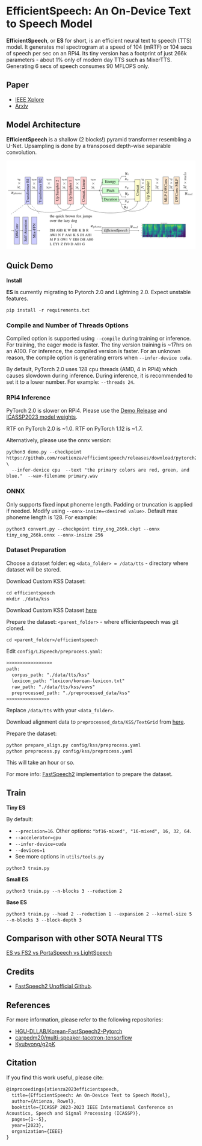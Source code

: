 # EfficientSpeech: An On-Device Text to Speech Model

**EfficientSpeech**, or **ES** for short, is an efficient neural text to speech (TTS) model. It generates mel spectrogram at a speed of 104 (mRTF) or 104 secs of speech per sec on an RPi4. Its tiny version has a footprint of just 266k parameters - about 1% only of modern day TTS such as MixerTTS. Generating 6 secs of speech consumes 90 MFLOPS only. 

## Paper

- [IEEE Xplore](https://ieeexplore.ieee.org/abstract/document/10094639)
- [Arxiv](https://arxiv.org/abs/2305.13905)

## Model Architecture

**EfficientSpeech** is a shallow (2 blocks!) pyramid transformer resembling a U-Net. Upsampling is done by a transposed depth-wise separable convolution.

![model](media/model.svg)

## Quick Demo

**Install**

**ES** is currently migrating to Pytorch 2.0 and Lightning 2.0. Expect unstable features.

```
pip install -r requirements.txt
```

### Compile and Number of Threads Options

Compiled option is supported using `--compile` during training or inference. For training, the eager mode is faster. The tiny version training is ~17hrs on an A100. For inference, the compiled version is faster. For an unknown reason, the compile option is generating errors when `--infer-device cuda`.

By default, PyTorch 2.0 uses 128 cpu threads (AMD, 4 in RPi4) which causes slowdown during inference. During inference, it is recommended to set it to a lower number. For example: `--threads 24`.

### RPi4 Inference

PyTorch 2.0 is slower on RPi4. Please use the [Demo Release](https://github.com/roatienza/efficientspeech/releases/tag/demo-0.1-release) and [ICASSP2023 model weights](https://github.com/roatienza/efficientspeech/releases/tag/icassp2023).

RTF on PyTorch 2.0 is ~1.0. RTF on PyTorch 1.12 is ~1.7. 

Alternatively, please use the onnx version:

```
python3 demo.py --checkpoint https://github.com/roatienza/efficientspeech/releases/download/pytorch2.0.1/tiny_eng_266k.onnx \
  --infer-device cpu  --text "the primary colors are red, green, and blue."  --wav-filename primary.wav
```

### ONNX 

Only supports fixed input phoneme length. Padding or truncation is applied if needed. Modify using `--onnx-insize=<desired value>`. Default max phoneme length is 128. For example:

```
python3 convert.py --checkpoint tiny_eng_266k.ckpt --onnx tiny_eng_266k.onnx --onnx-insize 256
```

### Dataset Preparation

Choose a dataset folder: eg `<data_folder> = /data/tts` - directory where dataset will be stored.

Download Custom KSS Dataset:

```
cd efficientspeech
mkdir ./data/kss
```
Download Custom KSS Dataset [here](https://drive.google.com/file/d/1ukhAIfuRikTz3B385lS7lBHrHHPvImkL/view?usp=sharing)

Prepare the dataset:  `<parent_folder>` -  where efficientspeech was git cloned.

```
cd <parent_folder>/efficientspeech
```

Edit `config/LJSpeech/preprocess.yaml`:

```
>>>>>>>>>>>>>>>>>
path:
  corpus_path: "./data/tts/kss"
  lexicon_path: "lexicon/korean-lexicon.txt"
  raw_path: "./data/tts/kss/wavs"
  preprocessed_path: "./preprocessed_data/kss"
>>>>>>>>>>>>>>>>
```

Replace `/data/tts` with your `<data_folder>`.

Download alignment data to `preprocessed_data/KSS/TextGrid` from [here](https://drive.google.com/file/d/1LgZPfWAvPcdOpGBSncvMgv54rGIf1y-H/view).

Prepare the dataset:

```
python prepare_align.py config/kss/preprocess.yaml
python preprocess.py config/kss/preprocess.yaml
```

This will take an hour or so.

For more info: [FastSpeech2](https://github.com/ming024/FastSpeech2) implementation to prepare the dataset.

## Train

**Tiny ES**

By default:
  - `--precision=16`. Other options: `"bf16-mixed", "16-mixed", 16, 32, 64`.
  - `--accelerator=gpu`
  - `--infer-device=cuda`
  - `--devices=1`
  - See more options in `utils/tools.py`
  
```
python3 train.py
```

**Small ES**

```
python3 train.py --n-blocks 3 --reduction 2
```

**Base ES**

```
python3 train.py --head 2 --reduction 1 --expansion 2 --kernel-size 5 --n-blocks 3 --block-depth 3
```

## Comparison with other SOTA Neural TTS

[ES vs FS2 vs PortaSpeech vs LightSpeech](https://roatienza.github.io/efficientspeech-demo/)

## Credits

- [FastSpeech2 Unofficial Github](https://github.com/ming024/FastSpeech2).

## References

For more information, please refer to the following repositories: 
- [HGU-DLLAB/Korean-FastSpeech2-Pytorch](https://github.com/HGU-DLLAB/Korean-FastSpeech2-Pytorch) 
- [carpedm20/multi-speaker-tacotron-tensorflow](https://github.com/carpedm20/multi-speaker-tacotron-tensorflow)
- [Kyubyong/g2pK](https://github.com/Kyubyong/g2pK)


## Citation

If you find this work useful, please cite:

```
@inproceedings{atienza2023efficientspeech,
  title={EfficientSpeech: An On-Device Text to Speech Model},
  author={Atienza, Rowel},
  booktitle={ICASSP 2023-2023 IEEE International Conference on Acoustics, Speech and Signal Processing (ICASSP)},
  pages={1--5},
  year={2023},
  organization={IEEE}
}
```
